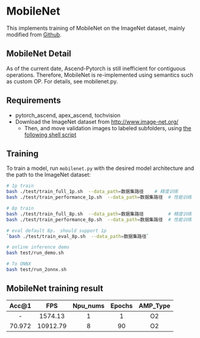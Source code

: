 # MobileNet

This implements training of MobileNet on the ImageNet dataset, mainly modified from [Github](https://github.com/pytorch/examples/tree/master/imagenet). 

## MobileNet Detail

As of the current date, Ascend-Pytorch is still inefficient for contiguous operations. Therefore, MobileNet is re-implemented using semantics such as custom OP. For details, see mobilenet.py.

## Requirements

- pytorch_ascend, apex_ascend, tochvision
- Download the ImageNet dataset from http://www.image-net.org/
    - Then, and move validation images to labeled subfolders, using [the following shell script](https://raw.githubusercontent.com/soumith/imagenetloader.torch/master/valprep.sh)

## Training

To train a model, run `mobilenet.py` with the desired model architecture and the path to the ImageNet dataset:

```bash
# 1p train 
bash ./test/train_full_1p.sh  --data_path=数据集路径    # 精度训练
bash ./test/train_performance_1p.sh  --data_path=数据集路径  # 性能训练

# 8p train
bash ./test/train_full_8p.sh  --data_path=数据集路径         # 精度训练
bash ./test/train_performance_8p.sh  --data_path=数据集路径  # 性能训练

# eval default 8p， should support 1p
`bash ./test/train_eval_8p.sh  --data_path=数据集路径`

# online inference demo
bash test/run_demo.sh

# To ONNX
bash test/run_2onnx.sh
```

## MobileNet training result

| Acc@1    | FPS       | Npu_nums | Epochs   | AMP_Type |
| :------: | :------:  | :------: | :------: | :------: |
| -        | 1574.13      | 1        | 1      | O2       |
| 70.972     | 10912.79     | 8        | 90      | O2       |


